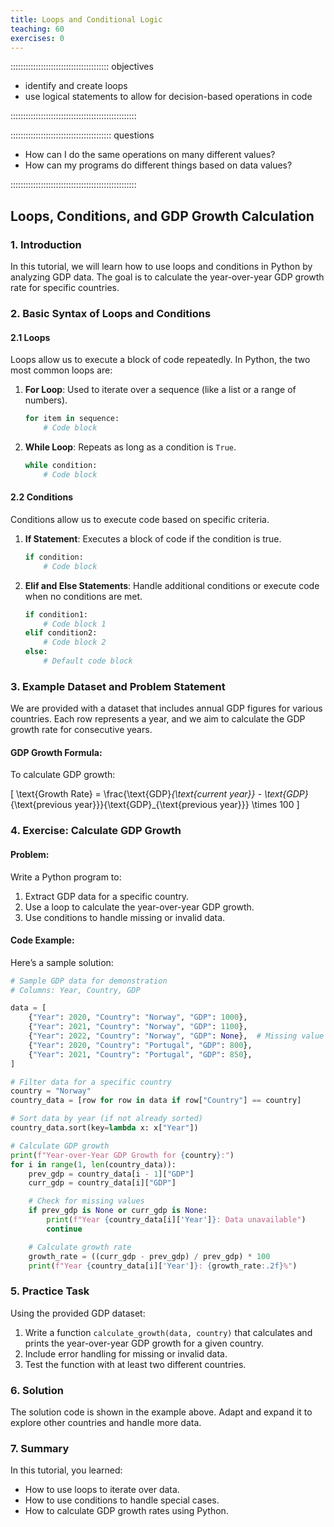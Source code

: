 ```yaml
---
title: Loops and Conditional Logic
teaching: 60
exercises: 0
---
```


::::::::::::::::::::::::::::::::::::::: objectives

- identify and create loops
- use logical statements to allow for decision-based operations in code

::::::::::::::::::::::::::::::::::::::::::::::::::

:::::::::::::::::::::::::::::::::::::::: questions

- How can I do the same operations on many different values?
- How can my programs do different things based on data values?

::::::::::::::::::::::::::::::::::::::::::::::::::

## Loops, Conditions, and GDP Growth Calculation

### 1. Introduction
In this tutorial, we will learn how to use loops and conditions in Python by analyzing GDP data. The goal is to calculate the year-over-year GDP growth rate for specific countries.

### 2. Basic Syntax of Loops and Conditions

#### 2.1 Loops
Loops allow us to execute a block of code repeatedly. In Python, the two most common loops are:

1. **For Loop**: Used to iterate over a sequence (like a list or a range of numbers).
   ```python
   for item in sequence:
       # Code block
   ```

2. **While Loop**: Repeats as long as a condition is `True`.
   ```python
   while condition:
       # Code block
   ```

#### 2.2 Conditions
Conditions allow us to execute code based on specific criteria.

1. **If Statement**: Executes a block of code if the condition is true.
   ```python
   if condition:
       # Code block
   ```

2. **Elif and Else Statements**: Handle additional conditions or execute code when no conditions are met.
   ```python
   if condition1:
       # Code block 1
   elif condition2:
       # Code block 2
   else:
       # Default code block
   ```

### 3. Example Dataset and Problem Statement

We are provided with a dataset that includes annual GDP figures for various countries. Each row represents a year, and we aim to calculate the GDP growth rate for consecutive years.

#### GDP Growth Formula:
To calculate GDP growth:

\[ \text{Growth Rate} = \frac{\text{GDP}_{\text{current year}} - \text{GDP}_{\text{previous year}}}{\text{GDP}_{\text{previous year}}} \times 100 \]

### 4. Exercise: Calculate GDP Growth
#### Problem:
Write a Python program to:
1. Extract GDP data for a specific country.
2. Use a loop to calculate the year-over-year GDP growth.
3. Use conditions to handle missing or invalid data.

#### Code Example:
Here’s a sample solution:

```python
# Sample GDP data for demonstration
# Columns: Year, Country, GDP

data = [
    {"Year": 2020, "Country": "Norway", "GDP": 1000},
    {"Year": 2021, "Country": "Norway", "GDP": 1100},
    {"Year": 2022, "Country": "Norway", "GDP": None},  # Missing value example
    {"Year": 2020, "Country": "Portugal", "GDP": 800},
    {"Year": 2021, "Country": "Portugal", "GDP": 850},
]

# Filter data for a specific country
country = "Norway"
country_data = [row for row in data if row["Country"] == country]

# Sort data by year (if not already sorted)
country_data.sort(key=lambda x: x["Year"])

# Calculate GDP growth
print(f"Year-over-Year GDP Growth for {country}:")
for i in range(1, len(country_data)):
    prev_gdp = country_data[i - 1]["GDP"]
    curr_gdp = country_data[i]["GDP"]

    # Check for missing values
    if prev_gdp is None or curr_gdp is None:
        print(f"Year {country_data[i]['Year']}: Data unavailable")
        continue

    # Calculate growth rate
    growth_rate = ((curr_gdp - prev_gdp) / prev_gdp) * 100
    print(f"Year {country_data[i]['Year']}: {growth_rate:.2f}%")
```

### 5. Practice Task
Using the provided GDP dataset:

1. Write a function `calculate_growth(data, country)` that calculates and prints the year-over-year GDP growth for a given country.
2. Include error handling for missing or invalid data.
3. Test the function with at least two different countries.

### 6. Solution
The solution code is shown in the example above. Adapt and expand it to explore other countries and handle more data.

### 7. Summary
In this tutorial, you learned:
- How to use loops to iterate over data.
- How to use conditions to handle special cases.
- How to calculate GDP growth rates using Python.

